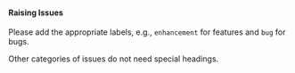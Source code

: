 #### Raising Issues
Please add the appropriate labels, e.g., `enhancement` for features
and `bug` for bugs.

Other categories of issues do not need special headings.
